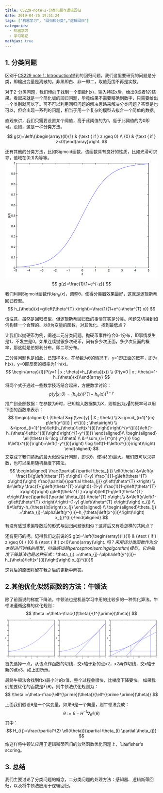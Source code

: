 ```yaml
---
title: CS229-note-2-分类问题与逻辑回归
date: 2019-04-26 19:51:24
tags: ["机器学习", "回归和分类","逻辑回归"]
categories:
  - 机器学习
  - 学习笔记
mathjax: true
---
```

## 1. 分类问题

区别于[CS229 note 1: Introduction](./CS229-note-1-Introduction.md)提到的回归问题，我们这里要研究的问题是分类，即输出变量是离散的，非黑即白、非一即二，取值范围不再是实数。

对于2-分类问题，我们倾向于找到一个函数h(x)，输入特征x后，给出0或者1的结果。看起来就是一个简化版的回归问题，毕竟结果不需要精确到数字，只需要给出一个类别就可以了。可不可以利用回归问题的解决思路来解决分类问题？答案是也可以，但会出现一系列的问题，相当于用一个复杂的模型去拟合一个简单的数据。

直观来讲，我们只需要设置某个阈值，高于此阈值的为1，低于此阈值的为0即可。没错，这是一种分类方法。

$$
g(z)=\left\{\begin{array}{ll}{1} & {\text { if } z \geq 0} \\ {0} & {\text { if } z<0}\end{array}\right.
$$

还有其他的分类方法，比如Sigmoid函数，该函数具有良好的性质，比如光滑可求导，值域在(0,1)内等等。
![](CS229-note-2-分类问题与逻辑回归/2019-04-26-20-12-09.png)
$$
g(z)=\frac{1}{1+e^{-z}}
$$

我们利用Sigmoid函数作为$h_{\theta}(x)$，调整θ，使得分类器效果最好，这就是逻辑斯蒂回归模型。
$$
h_{\theta}(x)=g\left(\theta^{T} x\right)=\frac{1}{1+e^{-\theta^{T} x}}
$$

请注意，虽然是回归模型，但逻辑斯蒂回归做的事情其实是分类。问题又切换到如何构建一个合理的、以θ为变量的函数，对其优化、找到最低点？

让我们以抛硬币为例，阐述二元分类问题。抛硬币事件符合0-1分布，即事情发生是1，不发生是0。如果连续抛很多次硬币，问有多少次正面，多少次反面的概率，那这就是伯努利分布，即二项分布。

二分类问题也是如此，已知样本x，在参数为θ的情况下，y=1即正面的概率，即为h(x)，y=0即反面的概率为1-h(x)。
$$
\begin{array}{l}{P(y=1 | x ; \theta)=h_{\theta}(x)} \\ {P(y=0 | x ; \theta)=1-h_{\theta}(x)}\end{array}
$$
将两个式子通过一些数学技巧结合起来，方便数学讨论：
$$
p(y | x ; \theta)=\left(h_{\theta}(x)\right)^{y}\left(1-h_{\theta}(x)\right)^{1-y}
$$
推广到全部数据：在参数为θ时，已知输入数据集为X，则输出为$\vec y$的概率可以用下面的函数来表示：
$$
\begin{aligned} L(\theta) &=p(\vec{y} | X ; \theta) \\ &=\prod_{i=1}^{m} p\left(y^{(i)} | x^{(i)} ; \theta\right) \\ &=\prod_{i=1}^{m}\left(h_{\theta}\left(x^{(i)}\right)\right)^{y^{(i)}}\left(1-h_{\theta}\left(x^{(i)}\right)\right)^{1-y^{(i)}} \end{aligned}\\
\begin{aligned} \ell(\theta) &=\log L(\theta) \\ &=\sum_{i=1}^{m} y^{(i)} \log h\left(x^{(i)}\right)+\left(1-y^{(i)}\right) \log \left(1-h\left(x^{(i)}\right)\right) \end{aligned}
$$
又变成了我们熟悉的最大似然估计问题，即求θ，使得$\ell(\theta)$最大。我们既可以求导数，也可以采用随机梯度下降法。
$$
\begin{aligned} \frac{\partial}{\partial \theta_{j}} \ell(\theta) &=\left(y \frac{1}{g\left(\theta^{T} x\right)}-(1-y) \frac{1}{1-g\left(\theta^{T} x\right)}\right) \frac{\partial}{\partial \theta_{j}} g\left(\theta^{T} x\right) \\ &=\left(y \frac{1}{g\left(\theta^{T} x\right)}-(1-y) \frac{1}{1-g\left(\theta^{T} x\right)}\right) g\left(\theta^{T} x\right)\left(1-g\left(\theta^{T} x\right)\frac{\partial}{\partial \theta_{j}} \theta^{T} x\right.\\ &=\left(y\left(1-g\left(\theta^{T} x\right)\right)-(1-y) g\left(\theta^{T} x\right)\right) x_{j} \\ &=\left(y-h_{\theta}(x)\right) x_{j} \end{aligned}
\\
\begin{aligned}\theta_{j} :=\theta_{j}+\alpha\left(y^{(i)}-h_{\theta}\left(x^{(i)}\right)\right) x_{j}^{(i)}\end{aligned}
$$
有没有感觉求偏导数后的形式与回归问题很相似？这背后又有着怎样的共同点？

还有更巧的呢。记得我们之前说的$
g(z)=\left\{\begin{array}{ll}{1} & {\text { if } z \geq 0} \\ {0} & {\text { if } z<0}\end{array}\right.
$吗？采用该分类函数作为分类器进行训练的模型，叫做感知器(perceptron learning algorithm)模型。它的梯度下降算法也是这种形式：$\theta_{j} :=\theta_{j}+\alpha\left(y^{(i)}-h_{\theta}\left(x^{(i)}\right)\right) x_{j}^{(i)}$

这背后的原因将留在我之后的更新中解答。

## 2.其他优化似然函数的方法：牛顿法

除了前面说的梯度下降法，牛顿法也是机器学习中用的比较多的一种优化算法。牛顿法遵循这样的优化规则：
$$
\theta :=\theta-\frac{f(\theta)}{f^{\prime}(\theta)}
$$
![](CS229-note-2-分类问题与逻辑回归/2019-04-26-20-52-14.png)
首先选择一点，从该点作函数的切线，交x轴于新的点x2，x2再作切线，交x轴于新的点x3，如上图所示。

最终牛顿法会找到f(x)最小时的x值，整个过程会很快，比梯度下降要快。
如果我们想要优化的函数是$\ell^{\prime}(\theta)$，则牛顿法优化规则为：
$$
\theta :=\theta-\frac{\ell^{\prime}(\theta)}{\ell^{\prime \prime}(\theta)}
$$

上面我们假设θ是一个实变量。如果θ是一个向量，则牛顿法变成：
$$
\theta :=\theta-H^{-1} \nabla_{\theta} \ell(\theta)
$$
其中：
$$
H_{i j}=\frac{\partial^{2} \ell(\theta)}{\partial \theta_{i} \partial \theta_{j}}
$$
像这样将牛顿法应用于逻辑斯蒂回归的似然函数优化问题上，叫做fisher's scoring。

## 3. 总结
我们主要讨论了分类问题的概念，二分类问题的处理方法：感知器、逻辑斯蒂回归，以及将牛顿法应用于逻辑回归。